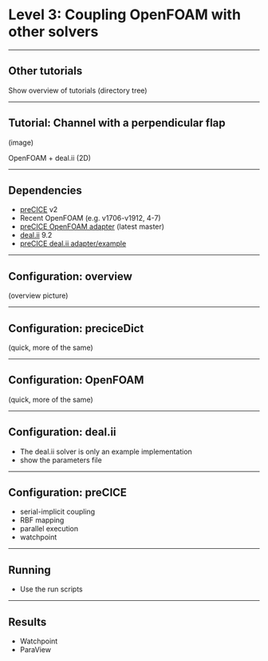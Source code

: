 # Level 3: Coupling OpenFOAM with other solvers

---

## Other tutorials

Show overview of tutorials (directory tree)

---

## Tutorial: Channel with a perpendicular flap

(image)

OpenFOAM + deal.ii (2D)

---

## Dependencies

- [preCICE](https://www.precice.org/) v2
- Recent OpenFOAM (e.g. v1706-v1912, 4-7)
- [preCICE OpenFOAM adapter](https://github.com/precice/openfoam-adapter) (latest master)
- [deal.ii](https://www.dealii.org/) 9.2
- [preCICE deal.ii adapter/example](https://github.com/precice/dealii-adapter)

---

## Configuration: overview

(overview picture)

---

## Configuration: preciceDict

(quick, more of the same)

---

## Configuration: OpenFOAM

(quick, more of the same)

---

## Configuration: deal.ii

- The deal.ii solver is only an example implementation
- show the parameters file

---

## Configuration: preCICE

- serial-implicit coupling
- RBF mapping
- parallel execution
- watchpoint

---

## Running

- Use the run scripts

---

## Results

- Watchpoint
- ParaView